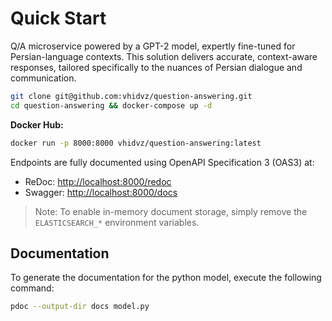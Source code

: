 # Quick Start

Q/A microservice powered by a GPT-2 model, expertly fine-tuned for Persian-language contexts. This solution delivers accurate, context-aware responses, tailored specifically to the nuances of Persian dialogue and communication.

```sh
git clone git@github.com:vhidvz/question-answering.git
cd question-answering && docker-compose up -d
```

**Docker Hub:**

```sh
docker run -p 8000:8000 vhidvz/question-answering:latest
```

Endpoints are fully documented using OpenAPI Specification 3 (OAS3) at:

- ReDoc: <http://localhost:8000/redoc>
- Swagger: <http://localhost:8000/docs>

> Note: To enable in-memory document storage, simply remove the `ELASTICSEARCH_*` environment variables.

## Documentation

To generate the documentation for the python model, execute the following command:

```sh
pdoc --output-dir docs model.py
```
